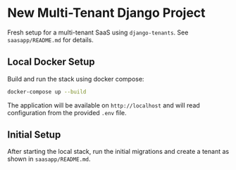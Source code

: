 # New Multi-Tenant Django Project

Fresh setup for a multi-tenant SaaS using `django-tenants`.
See `saasapp/README.md` for details.

## Local Docker Setup

Build and run the stack using docker compose:

```bash
docker-compose up --build
```

The application will be available on `http://localhost` and will read
configuration from the provided `.env` file.

## Initial Setup

After starting the local stack, run the initial migrations and create a tenant
as shown in `saasapp/README.md`.
